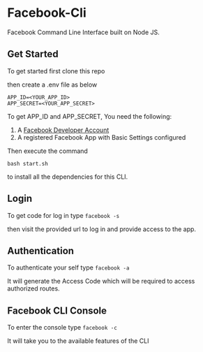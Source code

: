 # Facebook-Cli

Facebook Command Line Interface built on Node JS. 

## Get Started
To get started first clone this repo

then create a .env file as below
```
APP_ID=<YOUR_APP_ID>
APP_SECRET=<YOUR_APP_SECRET>
```

To get APP_ID and APP_SECRET, You need the following:

1. A [Facebook Developer Account](https://developers.facebook.com/apps/)
2. A registered Facebook App with Basic Settings configured

Then execute the command 

`bash start.sh`

to install all the dependencies for this CLI.

## Login
To get code for log in type
`facebook -s`

then visit the provided url to log in and provide access to the app.

## Authentication
To authenticate your self type
`facebook -a`

It will generate the Access Code which will be required to access authorized routes.

## Facebook CLI Console
To enter the console type 
`facebook -c`

It will take you to the available features of the CLI
